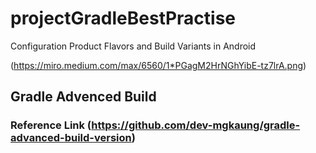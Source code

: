 # projectGradleBestPractise
Configuration Product Flavors and Build Variants in Android

(https://miro.medium.com/max/6560/1*PGagM2HrNGhYibE-tz7lrA.png)


## Gradle Advenced Build
### Reference Link (https://github.com/dev-mgkaung/gradle-advanced-build-version)
